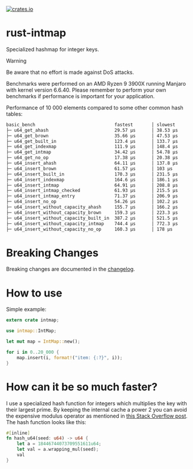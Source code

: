 [![crates.io](https://img.shields.io/crates/v/intmap.svg)](https://crates.io/crates/intmap)

# rust-intmap
Specialized hashmap for integer keys.

> [!WARNING]  
> Be aware that no effort is made against DoS attacks.

Benchmarks were performed on an AMD Ryzen 9 3900X running Manjaro with kernel version 6.6.40. Please remember to perform your own benchmarks if performance is important for your application.

Performance of 10 000 elements compared to some other common hash tables:

```txt
basic_bench                              fastest       │ slowest       │ median        │ mean          │ samples │ iters
├─ u64_get_ahash                         29.57 µs      │ 38.53 µs      │ 29.73 µs      │ 29.88 µs      │ 100     │ 100
├─ u64_get_brown                         35.66 µs      │ 47.53 µs      │ 35.93 µs      │ 36.24 µs      │ 100     │ 100
├─ u64_get_built_in                      123.4 µs      │ 133.7 µs      │ 124.3 µs      │ 124.6 µs      │ 100     │ 100
├─ u64_get_indexmap                      111.9 µs      │ 148.4 µs      │ 112 µs        │ 112.8 µs      │ 100     │ 100
├─ u64_get_intmap                        34.42 µs      │ 54.78 µs      │ 35.47 µs      │ 36.19 µs      │ 100     │ 100
├─ u64_get_no_op                         17.38 µs      │ 20.38 µs      │ 17.62 µs      │ 17.7 µs       │ 100     │ 100
├─ u64_insert_ahash                      64.11 µs      │ 137.8 µs      │ 120 µs        │ 115.3 µs      │ 100     │ 100
├─ u64_insert_brown                      61.57 µs      │ 103 µs        │ 88.73 µs      │ 85.99 µs      │ 100     │ 100
├─ u64_insert_built_in                   170.3 µs      │ 231.5 µs      │ 222.8 µs      │ 220.1 µs      │ 100     │ 100
├─ u64_insert_indexmap                   164.6 µs      │ 186.1 µs      │ 168.1 µs      │ 168.6 µs      │ 100     │ 100
├─ u64_insert_intmap                     64.91 µs      │ 208.8 µs      │ 65.54 µs      │ 67.49 µs      │ 100     │ 100
├─ u64_insert_intmap_checked             61.93 µs      │ 215.5 µs      │ 62.42 µs      │ 64.33 µs      │ 100     │ 100
├─ u64_insert_intmap_entry               71.37 µs      │ 206.9 µs      │ 72.2 µs       │ 73.89 µs      │ 100     │ 100
├─ u64_insert_no_op                      54.26 µs      │ 102.2 µs      │ 95.23 µs      │ 93.72 µs      │ 100     │ 100
├─ u64_insert_without_capacity_ahash     155.7 µs      │ 166.2 µs      │ 159 µs        │ 159.2 µs      │ 100     │ 100
├─ u64_insert_without_capacity_brown     159.3 µs      │ 223.3 µs      │ 214.2 µs      │ 210.8 µs      │ 100     │ 100
├─ u64_insert_without_capacity_built_in  387.2 µs      │ 521.5 µs      │ 495 µs        │ 487.5 µs      │ 100     │ 100
├─ u64_insert_without_capacity_intmap    744.4 µs      │ 772.3 µs      │ 752.6 µs      │ 753.8 µs      │ 100     │ 100
├─ u64_insert_without_capacity_no_op     160.3 µs      │ 178 µs        │ 161.7 µs      │ 164.9 µs      │ 100     │ 100
```
# Breaking Changes

Breaking changes are documented in the [changelog](CHANGELOG.md).

# How to use
Simple example:

```rust
extern crate intmap;

use intmap::IntMap;

let mut map = IntMap::new();

for i in 0..20_000 {
    map.insert(i, format!("item: {:?}", i));
}
```

# How can it be so much faster?
I use a specialized hash function for integers which multiplies the key with their largest prime. By keeping the internal cache a power 2 you can avoid the expensive modulus operator as mentioned in [this Stack Overflow post](http://stackoverflow.com/questions/6670715/mod-of-power-2-on-bitwise-operators). The hash function looks like this:

```rust
#[inline]
fn hash_u64(seed: u64) -> u64 {
    let a = 18446744073709551611u64;
    let val = a.wrapping_mul(seed);
    val
}
```

